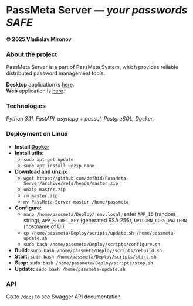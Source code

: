 # PassMeta Server — *your passwords SAFE*
#### © 2025 Vladislav Mironov


### About the project
PassMeta Server is a part of PassMeta System, which provides reliable distributed password management tools.

**Desktop** application is [here](https://github.com/defhid/PassMeta-DesktopApp). <br>
**Web** application is [here](https://github.com/defhid/PassMeta-WebApp).


### Technologies
*Python 3.11, FastAPI, asyncpg + passql, PostgreSQL, Docker.*


### Deployment on Linux

+ **Install [Docker](https://docs.docker.com/engine/install/ubuntu)**
+ **Install utils:**
  - `sudo apt-get update`
  - `sudo apt install unzip nano`
+ **Download and unzip:**
  - `wget https://github.com/defhid/PassMeta-Server/archive/refs/heads/master.zip`
  - `unzip master.zip`
  - `rm master.zip`
  - `mv PassMeta-Server-master /home/passmeta`
+ **Configure:**
  - `nano /home/passmeta/Deploy/.env.local`, enter `APP_ID` (random string), `APP_SECRET_KEY` (generated RSA 256), `UVICORN_CORS_PATTERN` (hostname of UI)
  - `cp /home/passmeta/Deploy/scripts/update.sh /home/passmeta-update.sh`
  - `sudo bash /home/passmeta/Deploy/scripts/configure.sh`
+ **Build:** `sudo bash /home/passmeta/Deploy/scripts/rebuild.sh`
+ **Start:** `sudo bash /home/passmeta/Deploy/scripts/start.sh`
+ **Stop:** `sudo bash /home/passmeta/Deploy/scripts/stop.sh`
+ **Update:** `sudo bash /home/passmeta-update.sh`

### API
Go to `/docs` to see Swagger API documentation.